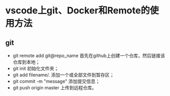 # vscode上git、Docker和Remote的使用方法

## git

- git remote add git@repo_name 首先在github上创建一个仓库，然后链接该仓库到本地；
- git init 初始化文件夹；
- git add filename/.  添加一个或全部文件到暂存区；
- git commit -m "message"  添加提交信息；
- git push origin master  上传到远程仓库。